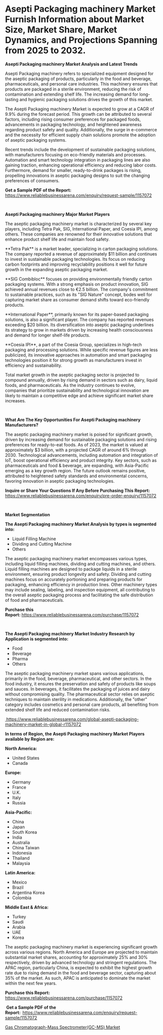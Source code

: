 <p><h1>Asepti Packaging machinery Market Furnish Information about Market Size, Market Share, Market Dynamics, and Projections Spanning from 2025 to 2032.</h1></p><p><strong>Asepti Packaging machinery Market Analysis and Latest Trends</strong></p>
<p><p>Asepti Packaging machinery refers to specialized equipment designed for the aseptic packaging of products, particularly in the food and beverage, pharmaceuticals, and personal care industries. This machinery ensures that products are packaged in a sterile environment, reducing the risk of contamination and extending shelf life. The increasing demand for long-lasting and hygienic packaging solutions drives the growth of this market.</p><p>The Asepti Packaging machinery Market is expected to grow at a CAGR of 9.9% during the forecast period. This growth can be attributed to several factors, including rising consumer preferences for packaged foods, advancements in packaging technology, and heightened awareness regarding product safety and quality. Additionally, the surge in e-commerce and the necessity for efficient supply chain solutions promote the adoption of aseptic packaging systems.</p><p>Recent trends include the development of sustainable packaging solutions, with manufacturers focusing on eco-friendly materials and processes. Automation and smart technology integration in packaging lines are also gaining traction, enhancing operational efficiency and reducing labor costs. Furthermore, demand for smaller, ready-to-drink packages is rising, propelling innovations in aseptic packaging designs to suit the changing preferences of consumers.</p></p>
<p><strong>Get a Sample PDF of the Report:&nbsp;</strong> <a href="https://www.reliablebusinessarena.com/enquiry/request-sample/1157072?utm_campaign=3289&utm_medium=2&utm_source=Github&utm_content=ia&utm_term=21032025&utm_id=asepti-packaging-machinery">https://www.reliablebusinessarena.com/enquiry/request-sample/1157072</a></p>
<p>&nbsp;</p>
<p><strong>Asepti Packaging machinery Major Market Players</strong></p>
<p><p>The aseptic packaging machinery market is characterized by several key players, including Tetra Pak, SIG, International Paper, and Coesia IPI, among others. These companies are renowned for their innovative solutions that enhance product shelf life and maintain food safety.</p><p>**Tetra Pak** is a market leader, specializing in carton packaging solutions. The company reported a revenue of approximately $11 billion and continues to invest in sustainable packaging technologies. Its focus on reducing carbon footprints and improving recyclability positions it well for future growth in the expanding aseptic packaging market.</p><p>**SIG Combibloc** focuses on providing environmentally friendly carton packaging systems. With a strong emphasis on product innovation, SIG achieved annual revenues close to €2.5 billion. The company's commitment to sustainable practices, such as its "SIG Nature" concept, bodes well for capturing market share as consumer demand shifts toward eco-friendly products.</p><p>**International Paper**, primarily known for its paper-based packaging solutions, is also a significant player. The company has reported revenues exceeding $20 billion. Its diversification into aseptic packaging underlines its strategy to grow in markets driven by increasing health consciousness and demand for longer shelf-life products.</p><p>**Coesia IPI**, a part of the Coesia Group, specializes in high-tech packaging and processing solutions. While specific revenue figures are less publicized, its innovative approaches in automation and smart packaging technologies position it for strong growth as manufacturers invest in efficiency and sustainability.</p><p>Total market growth in the aseptic packaging sector is projected to compound annually, driven by rising demand in sectors such as dairy, liquid foods, and pharmaceuticals. As the industry continues to evolve, companies that prioritize sustainability and technological innovation are likely to maintain a competitive edge and achieve significant market share increases.</p></p>
<p>&nbsp;</p>
<p><strong>What Are The Key Opportunities For Asepti Packaging machinery Manufacturers?</strong></p>
<p><p>The aseptic packaging machinery market is poised for significant growth, driven by increasing demand for sustainable packaging solutions and rising preferences for ready-to-eat foods. As of 2023, the market is valued at approximately $3 billion, with a projected CAGR of around 6% through 2030. Technological advancements, including automation and integration of IoT, boost operational efficiency and product integrity. Key sectors, such as pharmaceuticals and food & beverage, are expanding, with Asia-Pacific emerging as a key growth region. The future outlook remains positive, attributed to heightened safety standards and environmental concerns, favoring innovation in aseptic packaging technologies.</p></p>
<p><strong>Inquire or Share Your Questions If Any Before Purchasing This Report:</strong> <a href="https://www.reliablebusinessarena.com/enquiry/pre-order-enquiry/1157072?utm_campaign=3289&utm_medium=2&utm_source=Github&utm_content=ia&utm_term=21032025&utm_id=asepti-packaging-machinery">https://www.reliablebusinessarena.com/enquiry/pre-order-enquiry/1157072</a></p>
<p>&nbsp;</p>
<p><strong>Market Segmentation</strong></p>
<p><strong>The Asepti Packaging machinery Market Analysis by types is segmented into:</strong></p>
<p><ul><li>Liquid Filling Machine</li><li>Dividing and Cutting Machine</li><li>Others</li></ul></p>
<p><p>The aseptic packaging machinery market encompasses various types, including liquid filling machines, dividing and cutting machines, and others. Liquid filling machines are designed to package liquids in a sterile environment, ensuring product longevity and safety. Dividing and cutting machines focus on accurately portioning and preparing products for packaging, enhancing efficiency in production lines. Other machinery types may include sealing, labeling, and inspection equipment, all contributing to the overall aseptic packaging process and facilitating the safe distribution of food and pharmaceuticals.</p></p>
<p><strong>Purchase this Report:&nbsp;</strong><a href="https://www.reliablebusinessarena.com/purchase/1157072?utm_campaign=3289&utm_medium=2&utm_source=Github&utm_content=ia&utm_term=21032025&utm_id=asepti-packaging-machinery">https://www.reliablebusinessarena.com/purchase/1157072</a></p>
<p>&nbsp;</p>
<p><strong>The Asepti Packaging machinery Market Industry Research by Application is segmented into:</strong></p>
<p><ul><li>Food</li><li>Beverage</li><li>Pharma</li><li>Others</li></ul></p>
<p><p>The aseptic packaging machinery market spans various applications, primarily in the food, beverage, pharmaceutical, and other sectors. In the food industry, it ensures the preservation and safety of products like soups and sauces. In beverages, it facilitates the packaging of juices and dairy without compromising quality. The pharmaceutical sector relies on aseptic techniques to maintain sterility in medications. Additionally, the "other" category includes cosmetics and personal care products, all benefiting from extended shelf life and reduced contamination risks.</p></p>
<p><a href="https://www.reliablebusinessarena.com/global-asepti-packaging-machinery-market-in-global-r1157072?utm_campaign=3289&utm_medium=2&utm_source=Github&utm_content=ia&utm_term=21032025&utm_id=asepti-packaging-machinery">&nbsp;https://www.reliablebusinessarena.com/global-asepti-packaging-machinery-market-in-global-r1157072</a></p>
<p><strong>In terms of Region, the Asepti Packaging machinery Market Players available by Region are:</strong></p>
<p>
    <p> <strong> North America: </strong>
        <ul>
            <li>United States</li>
            <li>Canada</li>
        </ul>
        </p> 
    <p> <strong> Europe: </strong>
        <ul>
            <li>Germany</li>
            <li>France</li>
            <li>U.K.</li>
            <li>Italy</li>
            <li>Russia</li>
        </ul>
        </p> 
    <p> <strong> Asia-Pacific: </strong>
        <ul>
            <li>China</li>
            <li>Japan</li>
            <li>South Korea</li>
            <li>India</li>
            <li>Australia</li>
            <li>China Taiwan</li>
            <li>Indonesia</li>
            <li>Thailand</li>
            <li>Malaysia</li>
        </ul>
        </p> 
    <p> <strong> Latin America: </strong>
        <ul>
            <li>Mexico</li>
            <li>Brazil</li>
            <li>Argentina Korea</li>
            <li>Colombia</li>
        </ul>
        </p> 
    <p> <strong> Middle East & Africa: </strong>
        <ul>
            <li>Turkey</li>
            <li>Saudi</li>
            <li>Arabia</li>
            <li>UAE</li>
            <li>Korea</li>
        </ul>
    </p>
    </p>
<p><p>The aseptic packaging machinery market is experiencing significant growth across various regions. North America and Europe are projected to maintain substantial market shares, accounting for approximately 25% and 30% respectively, driven by advanced technology and stringent regulations. The APAC region, particularly China, is expected to exhibit the highest growth rate due to rising demand in the food and beverage sector, capturing about 35% of the market. As such, APAC is anticipated to dominate the market within the next few years.</p></p>
<p><strong>Purchase this Report: </strong><a href="https://www.reliablebusinessarena.com/purchase/1157072?utm_campaign=3289&utm_medium=2&utm_source=Github&utm_content=ia&utm_term=21032025&utm_id=asepti-packaging-machinery">https://www.reliablebusinessarena.com/purchase/1157072</a></p>
<p>&nbsp;<strong>Get a Sample PDF of the Report:&nbsp;&nbsp;</strong><a href="https://www.reliablebusinessarena.com/enquiry/request-sample/1157072?utm_campaign=3289&utm_medium=2&utm_source=Github&utm_content=ia&utm_term=21032025&utm_id=asepti-packaging-machinery">https://www.reliablebusinessarena.com/enquiry/request-sample/1157072</a></p>
<p><strong></strong></p>
<p><p><a href="https://github.com/porstheftyux/Market-Research-Report-List-1/blob/main/gas-chromatograph-mass-spectrometergc-ms-market.md?utm_campaign=3289&utm_medium=2&utm_source=Github&utm_content=ia&utm_term=21032025&utm_id=asepti-packaging-machinery">Gas Chromatograph-Mass Spectrometer(GC-MS) Market</a></p></p>